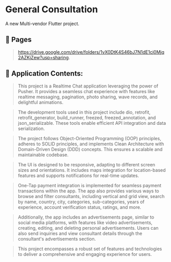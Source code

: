 # General Consultation

A new Multi-vendor Flutter project.
## 📢  Pages
>https://drive.google.com/drive/folders/1vX0DtK4S46bJ7N1dE1cj0Mjq2AZKjZew?usp=sharing.

## 📢 Application Contents:
 

>This project is a Realtime Chat application leveraging the power of Pusher. It provides a seamless chat experience with features like realtime messaging, pagination, photo sharing, wave records, and delightful animations.

>The development tools used in this project include dio, retrofit, retrofit_generator, build_runner, freezed, freezed_annotation, and json_serializable. These tools enable efficient API integration and data serialization.

>The project follows Object-Oriented Programming (OOP) principles, adheres to SOLID principles, and implements Clean Architecture with Domain-Driven Design (DDD) concepts. This ensures a scalable and maintainable codebase.

>The UI is designed to be responsive, adapting to different screen sizes and orientations. It includes maps integration for location-based features and supports notifications for real-time updates.

>One-Tap payment integration is implemented for seamless payment transactions within the app. The app also provides various ways to browse and filter consultants, including vertical and grid view, search by name, country, city, categories, sub-categories, years of experience, account verification status, ratings, and more.

>Additionally, the app includes an advertisements page, similar to social media platforms, with features like video advertisements, creating, editing, and deleting personal advertisements. Users can also send inquiries and view consultant details through the consultant's advertisements section.

>This project encompasses a robust set of features and technologies to deliver a comprehensive and engaging experience for users.



